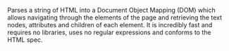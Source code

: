Parses a string of HTML into a Document Object Mapping (DOM) which allows navigating through the elements of the page and retrieving the text nodes, attributes and children of each element. It is incredibly fast and requires no libraries, uses no regular expressions and conforms to the HTML spec.
